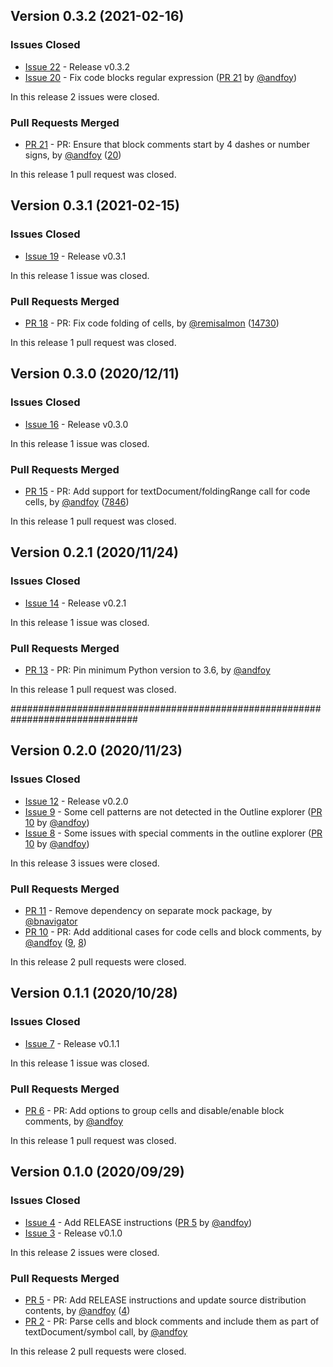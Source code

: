 ## Version 0.3.2 (2021-02-16)

### Issues Closed

* [Issue 22](https://github.com/spyder-ide/pyls-spyder/issues/22) - Release v0.3.2
* [Issue 20](https://github.com/spyder-ide/pyls-spyder/issues/20) - Fix code blocks regular expression ([PR 21](https://github.com/spyder-ide/pyls-spyder/pull/21) by [@andfoy](https://github.com/andfoy))

In this release 2 issues were closed.

### Pull Requests Merged

* [PR 21](https://github.com/spyder-ide/pyls-spyder/pull/21) - PR: Ensure that block comments start by 4 dashes or number signs, by [@andfoy](https://github.com/andfoy) ([20](https://github.com/spyder-ide/pyls-spyder/issues/20))

In this release 1 pull request was closed.


## Version 0.3.1 (2021-02-15)

### Issues Closed

* [Issue 19](https://github.com/spyder-ide/pyls-spyder/issues/19) - Release v0.3.1

In this release 1 issue was closed.

### Pull Requests Merged

* [PR 18](https://github.com/spyder-ide/pyls-spyder/pull/18) - PR: Fix code folding of cells, by [@remisalmon](https://github.com/remisalmon) ([14730](https://github.com/spyder-ide/spyder/issues/14730))

In this release 1 pull request was closed.


## Version 0.3.0 (2020/12/11)

### Issues Closed

* [Issue 16](https://github.com/spyder-ide/pyls-spyder/issues/16) - Release v0.3.0

In this release 1 issue was closed.

### Pull Requests Merged

* [PR 15](https://github.com/spyder-ide/pyls-spyder/pull/15) - PR: Add support for textDocument/foldingRange call for code cells, by [@andfoy](https://github.com/andfoy) ([7846](https://github.com/spyder-ide/spyder/issues/7846))

In this release 1 pull request was closed.


## Version 0.2.1 (2020/11/24)

### Issues Closed

* [Issue 14](https://github.com/spyder-ide/pyls-spyder/issues/14) - Release v0.2.1

In this release 1 issue was closed.

### Pull Requests Merged

* [PR 13](https://github.com/spyder-ide/pyls-spyder/pull/13) - PR: Pin minimum Python version to 3.6, by [@andfoy](https://github.com/andfoy)

In this release 1 pull request was closed.

###############################################################################


## Version 0.2.0 (2020/11/23)

### Issues Closed

* [Issue 12](https://github.com/spyder-ide/pyls-spyder/issues/12) - Release v0.2.0
* [Issue 9](https://github.com/spyder-ide/pyls-spyder/issues/9) - Some cell patterns are not detected in the Outline explorer ([PR 10](https://github.com/spyder-ide/pyls-spyder/pull/10) by [@andfoy](https://github.com/andfoy))
* [Issue 8](https://github.com/spyder-ide/pyls-spyder/issues/8) - Some issues with special comments in the outline explorer ([PR 10](https://github.com/spyder-ide/pyls-spyder/pull/10) by [@andfoy](https://github.com/andfoy))

In this release 3 issues were closed.

### Pull Requests Merged

* [PR 11](https://github.com/spyder-ide/pyls-spyder/pull/11) - Remove dependency on separate mock package, by [@bnavigator](https://github.com/bnavigator)
* [PR 10](https://github.com/spyder-ide/pyls-spyder/pull/10) - PR: Add additional cases for code cells and block comments, by [@andfoy](https://github.com/andfoy) ([9](https://github.com/spyder-ide/pyls-spyder/issues/9), [8](https://github.com/spyder-ide/pyls-spyder/issues/8))

In this release 2 pull requests were closed.


## Version 0.1.1 (2020/10/28)

### Issues Closed

* [Issue 7](https://github.com/spyder-ide/pyls-spyder/issues/7) - Release v0.1.1

In this release 1 issue was closed.

### Pull Requests Merged

* [PR 6](https://github.com/spyder-ide/pyls-spyder/pull/6) - PR: Add options to group cells and disable/enable block comments, by [@andfoy](https://github.com/andfoy)

In this release 1 pull request was closed.


## Version 0.1.0 (2020/09/29)

### Issues Closed

* [Issue 4](https://github.com/spyder-ide/pyls-spyder/issues/4) - Add RELEASE instructions ([PR 5](https://github.com/spyder-ide/pyls-spyder/pull/5) by [@andfoy](https://github.com/andfoy))
* [Issue 3](https://github.com/spyder-ide/pyls-spyder/issues/3) - Release v0.1.0

In this release 2 issues were closed.

### Pull Requests Merged

* [PR 5](https://github.com/spyder-ide/pyls-spyder/pull/5) - PR: Add RELEASE instructions and update source distribution contents, by [@andfoy](https://github.com/andfoy) ([4](https://github.com/spyder-ide/pyls-spyder/issues/4))
* [PR 2](https://github.com/spyder-ide/pyls-spyder/pull/2) - PR: Parse cells and block comments and include them as part of textDocument/symbol call, by [@andfoy](https://github.com/andfoy)

In this release 2 pull requests were closed.
